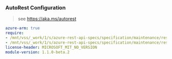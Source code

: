 ### AutoRest Configuration

> see https://aka.ms/autorest

``` yaml
azure-arm: true
require:
- /mnt/vss/_work/1/s/azure-rest-api-specs/specification/maintenance/resource-manager/readme.md
- /mnt/vss/_work/1/s/azure-rest-api-specs/specification/maintenance/resource-manager/readme.go.md
license-header: MICROSOFT_MIT_NO_VERSION
module-version: 1.1.0-beta.2

```